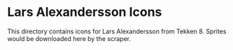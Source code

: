 # Lars Alexandersson Icons

This directory contains icons for Lars Alexandersson from Tekken 8.
Sprites would be downloaded here by the scraper.
